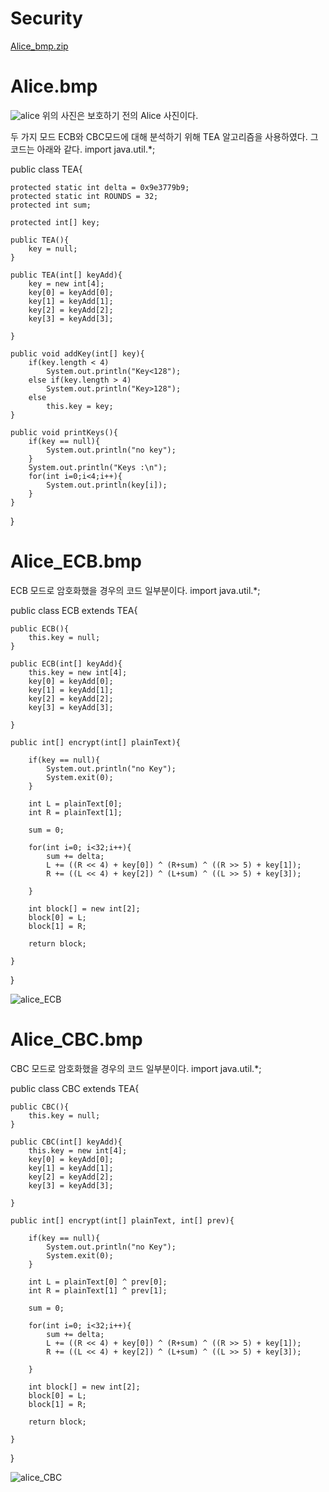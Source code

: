 # Security

[Alice_bmp.zip](https://github.com/chldlstnr071/Security/files/3907827/Alice_bmp.zip)

# Alice.bmp
![alice](https://user-images.githubusercontent.com/45475182/69909696-76b21200-1442-11ea-9e78-e937c922ad80.png)
위의 사진은 보호하기 전의 Alice 사진이다.

두 가지 모드 ECB와 CBC모드에 대해 분석하기 위해 TEA 알고리즘을 사용하였다. 그 코드는 아래와 같다.
import java.util.*;

public class TEA{

	protected static int delta = 0x9e3779b9;
	protected static int ROUNDS = 32;
	protected int sum;	

	protected int[] key;

	public TEA(){
		key = null;
	}

	public TEA(int[] keyAdd){
		key = new int[4];
		key[0] = keyAdd[0];
		key[1] = keyAdd[1];
		key[2] = keyAdd[2];
		key[3] = keyAdd[3];

	}

	public void addKey(int[] key){
		if(key.length < 4)
			System.out.println("Key<128");
		else if(key.length > 4)
			System.out.println("Key>128");
		else
			this.key = key;			
	}

	public void printKeys(){
		if(key == null){
			System.out.println("no key");
		}
		System.out.println("Keys :\n");
		for(int i=0;i<4;i++){
			System.out.println(key[i]);
		}
	}
	
}

# Alice_ECB.bmp
ECB 모드로 암호화했을 경우의 코드 일부분이다.
import java.util.*;

public class ECB extends TEA{


	public ECB(){
		this.key = null;
	}

	public ECB(int[] keyAdd){
		this.key = new int[4];
		key[0] = keyAdd[0];
		key[1] = keyAdd[1];
		key[2] = keyAdd[2];
		key[3] = keyAdd[3];

	}

	public int[] encrypt(int[] plainText){

		if(key == null){
			System.out.println("no Key");
			System.exit(0);
		}

		int L = plainText[0];	
		int R = plainText[1];
		
		sum = 0;

		for(int i=0; i<32;i++){
			sum += delta;
			L += ((R << 4) + key[0]) ^ (R+sum) ^ ((R >> 5) + key[1]);
			R += ((L << 4) + key[2]) ^ (L+sum) ^ ((L >> 5) + key[3]);

		}
		
		int block[] = new int[2];
		block[0] = L;
		block[1] = R;

		return block;

	}

}

![alice_ECB](https://user-images.githubusercontent.com/45475182/69909695-76b21200-1442-11ea-90ee-4fa8aecdc3bd.png)

# Alice_CBC.bmp
CBC 모드로 암호화했을 경우의 코드 일부분이다.
import java.util.*;

public class CBC extends TEA{


	public CBC(){
		this.key = null;
	}

	public CBC(int[] keyAdd){
		this.key = new int[4];
		key[0] = keyAdd[0];
		key[1] = keyAdd[1];
		key[2] = keyAdd[2];
		key[3] = keyAdd[3];

	}

	public int[] encrypt(int[] plainText, int[] prev){
		
		if(key == null){
			System.out.println("no Key");
			System.exit(0);
		}
		
		int L = plainText[0] ^ prev[0];
		int R = plainText[1] ^ prev[1];
		
		sum = 0;

		for(int i=0; i<32;i++){
			sum += delta;
			L += ((R << 4) + key[0]) ^ (R+sum) ^ ((R >> 5) + key[1]);
			R += ((L << 4) + key[2]) ^ (L+sum) ^ ((L >> 5) + key[3]);

		}
		
		int block[] = new int[2];
		block[0] = L;
		block[1] = R;

		return block;

	}

}

![alice_CBC](https://user-images.githubusercontent.com/45475182/69909697-774aa880-1442-11ea-8007-d3828b4ed653.png)
